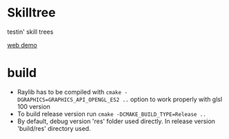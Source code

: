 # Skilltree

testin' skill trees

[web demo](https://tynroar-skilltree.netlify.app/)

# build

- Raylib has to be compiled with `cmake -DGRAPHICS=GRAPHICS_API_OPENGL_ES2 ..` option to work properly with glsl 100 version
- To build release version run `cmake -DCMAKE_BUILD_TYPE=Release ..`
- By default, debug version 'res' folder used directly. In release version 'build/res' directory used.
